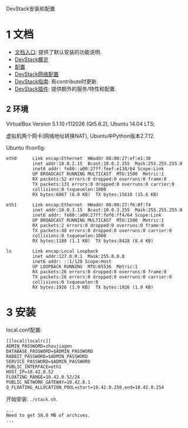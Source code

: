 DevStack安装和配置

# 1 文档

+ [文档入口](http://docs.openstack.org/developer/devstack/): 提供了默认安装的功能说明.
+ [DevStack概览](http://docs.openstack.org/developer/devstack/overview.html)
+ [配置](http://docs.openstack.org/developer/devstack/configuration.html)
+ [DevStack网络配置](http://docs.openstack.org/developer/devstack/networking.html)
+ [DevStack指南](http://docs.openstack.org/developer/devstack/guides.html): 有contribute时更新.
+ [DevStack插件](http://docs.openstack.org/developer/devstack/plugins.html): 提供额外的服务/特性和配置.

## 2 环境

VirtualBox Version 5.1.10 r112026 (Qt5.6.2), Ubuntu 14.04 LTS; 

虚拟机两个网卡(网络地址转换NAT), Ubuntu中Python版本2.7.12.

Ubuntu ifconfig:

	eth0      Link encap:Ethernet  HWaddr 08:00:27:ef:e1:30  
	          inet addr:10.0.2.15  Bcast:10.0.2.255  Mask:255.255.255.0
	          inet6 addr: fe80::a00:27ff:feef:e130/64 Scope:Link
	          UP BROADCAST RUNNING MULTICAST  MTU:1500  Metric:1
	          RX packets:52 errors:0 dropped:0 overruns:0 frame:0
	          TX packets:131 errors:0 dropped:0 overruns:0 carrier:0
	          collisions:0 txqueuelen:1000 
	          RX bytes:6067 (6.0 KB)  TX bytes:15610 (15.6 KB)
	
	eth1      Link encap:Ethernet  HWaddr 08:00:27:f6:0f:f4  
	          inet addr:10.0.3.15  Bcast:10.0.3.255  Mask:255.255.255.0
	          inet6 addr: fe80::a00:27ff:fef6:ff4/64 Scope:Link
	          UP BROADCAST RUNNING MULTICAST  MTU:1500  Metric:1
	          RX packets:2 errors:0 dropped:0 overruns:0 frame:0
	          TX packets:48 errors:0 dropped:0 overruns:0 carrier:0
	          collisions:0 txqueuelen:1000 
	          RX bytes:1180 (1.1 KB)  TX bytes:8428 (8.4 KB)
	
	lo        Link encap:Local Loopback  
	          inet addr:127.0.0.1  Mask:255.0.0.0
	          inet6 addr: ::1/128 Scope:Host
	          UP LOOPBACK RUNNING  MTU:65536  Metric:1
	          RX packets:26 errors:0 dropped:0 overruns:0 frame:0
	          TX packets:26 errors:0 dropped:0 overruns:0 carrier:0
	          collisions:0 txqueuelen:0 
	          RX bytes:1926 (1.9 KB)  TX bytes:1926 (1.9 KB)


# 3 安装

local.conf配置:

	[[local|localrc]]
	ADMIN_PASSWORD=zhoujiagen
	DATABASE_PASSWORD=$ADMIN_PASSWORD
	RABBIT_PASSWORD=$ADMIN_PASSWORD
	SERVICE_PASSWORD=$ADMIN_PASSWORD
	PUBLIC_INTERFACE=eth1
	HOST_IP=10.42.0.52
	FLOATING_RANGE=10.42.0.52/24
	PUBLIC_NETWORK_GATEWAY=10.42.0.1
	Q_FLOATING_ALLOCATION_POOL=start=10.42.0.250,end=10.42.0.254

开始安装: `./stack.sh`.

	...
	Need to get 58.8 MB of archives.
	...
